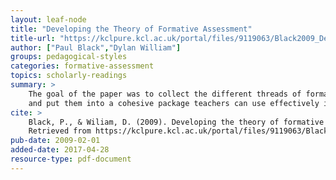 ```yaml
---
layout: leaf-node
title: "Developing the Theory of Formative Assessment"
title-url: "https://kclpure.kcl.ac.uk/portal/files/9119063/Black2009_Developing_the_theory_of_formative_assessment.pdf"
author: ["Paul Black","Dylan William"]
groups: pedagogical-styles
categories: formative-assessment
topics: scholarly-readings
summary: >
    The goal of the paper was to collect the different threads of formative assessment
    and put them into a cohesive package teachers can use effectively in the classroom.
cite: >
    Black, P., & Wiliam, D. (2009). Developing the theory of formative assessment. Educational Assessment, Evaluation and Accountability (formerly: Journal of Personnel Evaluation in Education), 21(1), 5.
    Retrieved from https://kclpure.kcl.ac.uk/portal/files/9119063/Black2009_Developing_the_theory_of_formative_assessment.pdf
pub-date: 2009-02-01
added-date: 2017-04-28
resource-type: pdf-document
---
```

